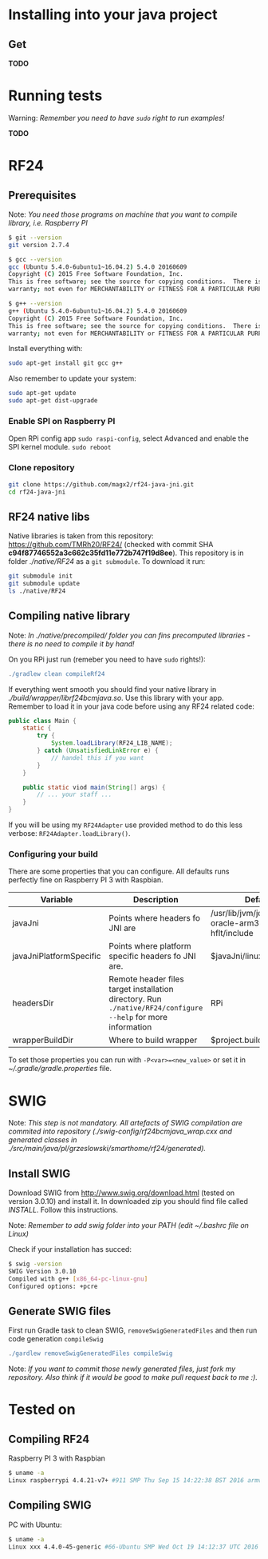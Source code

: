 # Installing into your java project

## Get 
**TODO**

# Running tests

Warning: *Remember you need to have ```sudo``` right to run examples!*

**TODO**

# RF24 

## Prerequisites

Note: *You need those programs on machine that you want to compile 
library, i.e. Raspberry PI*

```bash
$ git --version
git version 2.7.4

$ gcc --version
gcc (Ubuntu 5.4.0-6ubuntu1~16.04.2) 5.4.0 20160609
Copyright (C) 2015 Free Software Foundation, Inc.
This is free software; see the source for copying conditions.  There is NO
warranty; not even for MERCHANTABILITY or FITNESS FOR A PARTICULAR PURPOSE.

$ g++ --version
g++ (Ubuntu 5.4.0-6ubuntu1~16.04.2) 5.4.0 20160609
Copyright (C) 2015 Free Software Foundation, Inc.
This is free software; see the source for copying conditions.  There is NO
warranty; not even for MERCHANTABILITY or FITNESS FOR A PARTICULAR PURPOSE.
```

Install everything with:

```bash
sudo apt-get install git gcc g++
```

Also remember to update your system:

```bash
sudo apt-get update
sudo apt-get dist-upgrade
```

### Enable SPI on Raspberry PI

Open RPi config app ```sudo raspi-config```, select Advanced and enable 
the SPI kernel module. ```sudo reboot```

### Clone repository

```bash
git clone https://github.com/magx2/rf24-java-jni.git
cd rf24-java-jni
```

## RF24 native libs

Native libraries is taken from this repository: https://github.com/TMRh20/RF24/
(checked with commit SHA **c94f87746552a3c662c35fd11e772b747f19d8ee**). 
This repository is in folder *./native/RF24* as a ```git submodule```. To download
it run:

```bash
git submodule init
git submodule update
ls ./native/RF24
```

## Compiling native library

Note: *In ./native/precompiled/ folder you can fins precomputed libraries - 
there is no need to compile it by hand!*

On you RPi just run (remeber you need to have ```sudo``` rights!):

```gradle
./gradlew clean compileRf24
```

If everything went smooth you should find your native library in *./build/wrapper/librf24bcmjava.so*.
Use this library with your app. Remember to load it in your java code before using any RF24 related code:

```java
public class Main {
    static {
        try {
            System.loadLibrary(RF24_LIB_NAME);
        } catch (UnsatisfiedLinkError e) {
            // handel this if you want
        }
    }

    public static viod main(String[] args) {
        // ... your staff ...
    }
}
```

If you will be using my ```RF24Adapter``` use provided method to do this 
less verbose: ```RF24Adapter.loadLibrary()```.

### Configuring your build

There are some properties that you can configure. All defaults runs perfectly fine
on Raspberry PI 3 with Raspbian.

Variable                | Description                     | Default
------------------------|---------------------------------|---------
javaJni                 | Points where headers fo JNI are | /usr/lib/jvm/jdk-8-oracle-arm32-vfp-hflt/include
javaJniPlatformSpecific | Points where platform specific headers fo JNI are. | $javaJni/linux
headersDir              | Remote header files target installation directory. Run ```./native/RF24/configure --help``` for more information | RPi
wrapperBuildDir         | Where to build wrapper           | $project.buildDir/wrapper

To set those properties you can run with ```-P<var>=<new_value>``` or
 set it in *~/.gradle/gradle.properties* file.

# SWIG

Note: *This step is not mandatory. All artefacts of SWIG compilation are commited
into repository (./swig-config/rf24bcmjava_wrap.cxx and generated classes in
./src/main/java/pl/grzeslowski/smarthome/rf24/generated).*

## Install SWIG

Download SWIG from http://www.swig.org/download.html (tested on version 3.0.10)
and install it. In downloaded zip you should find file called *INSTALL*. 
Follow this instructions.

Note: *Remember to add swig folder into your PATH (edit ~/.bashrc file on 
Linux)*

Check if your installation has succed:

```bash
$ swig -version
SWIG Version 3.0.10
Compiled with g++ [x86_64-pc-linux-gnu]
Configured options: +pcre
```

## Generate SWIG files

First run Gradle task to clean SWIG, ```removeSwigGeneratedFiles``` and then
run code generation ```compileSwig``` 

```gradle
./gardlew removeSwigGeneratedFiles compileSwig
```

Note: *If you want to commit those newly generated files, just fork my repository.
Also think if it would be good to make pull request back to me :).*

# Tested on

## Compiling RF24

Raspberry PI 3 with Raspbian

```bash
$ uname -a
Linux raspberrypi 4.4.21-v7+ #911 SMP Thu Sep 15 14:22:38 BST 2016 armv7l GNU/Linux
```

## Compiling SWIG

PC with Ubuntu:

```bash
$ uname -a
Linux xxx 4.4.0-45-generic #66-Ubuntu SMP Wed Oct 19 14:12:37 UTC 2016 x86_64 x86_64 x86_64 GNU/Linux
```